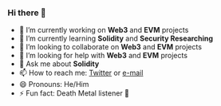 ### Hi there 👋

- 🔭 I’m currently working on **Web3** and **EVM** projects
- 🌱 I’m currently learning **Solidity** and **Security Researching**
- 👯 I’m looking to collaborate on **Web3** and **EVM** projects
- 🤔 I’m looking for help with **Web3** and **EVM** projects
- 💬 Ask me about **Solidity**
- 📫 How to reach me: [Twitter](https://twitter.com/gabr1sr) or [e-mail](mailto:gabr1sr@proton.me)
- 😄 Pronouns: He/Him
- ⚡ Fun fact: Death Metal listener 🤟
<!--
**gabr1sr/gabr1sr** is a ✨ _special_ ✨ repository because its `README.md` (this file) appears on your GitHub profile.

Here are some ideas to get you started:

- 🔭 I’m currently working on ...
- 🌱 I’m currently learning ...
- 👯 I’m looking to collaborate on ...
- 🤔 I’m looking for help with ...
- 💬 Ask me about ...
- 📫 How to reach me: ...
- 😄 Pronouns: ...
- ⚡ Fun fact: ...
-->
